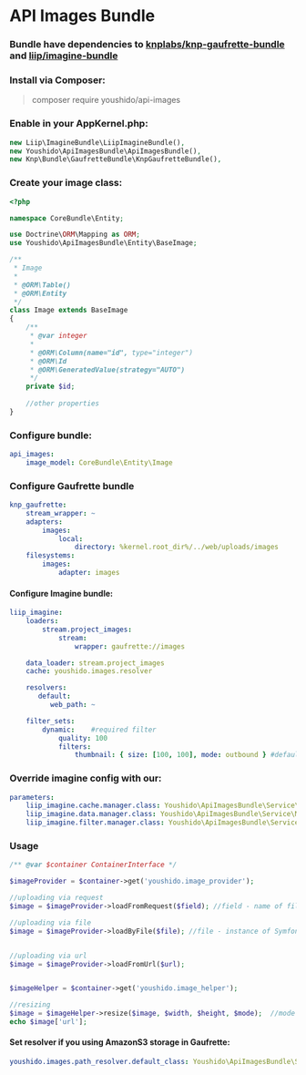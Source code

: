 # API Images Bundle

### Bundle have dependencies to [knplabs/knp-gaufrette-bundle](https://github.com/KnpLabs/KnpGaufretteBundle) and [liip/imagine-bundle](https://github.com/liip/LiipImagineBundle)

### Install via Composer:
> composer require youshido/api-images

### Enable in your AppKernel.php:

``` php
new Liip\ImagineBundle\LiipImagineBundle(),
new Youshido\ApiImagesBundle\ApiImagesBundle(),
new Knp\Bundle\GaufretteBundle\KnpGaufretteBundle(),
```

### Create your image class:
``` php
<?php

namespace CoreBundle\Entity;

use Doctrine\ORM\Mapping as ORM;
use Youshido\ApiImagesBundle\Entity\BaseImage;

/**
 * Image
 *
 * @ORM\Table()
 * @ORM\Entity
 */
class Image extends BaseImage
{
    /**
     * @var integer
     *
     * @ORM\Column(name="id", type="integer")
     * @ORM\Id
     * @ORM\GeneratedValue(strategy="AUTO")
     */
    private $id;
    
    //other properties
}
```

### Configure bundle:
``` yaml
api_images:
    image_model: CoreBundle\Entity\Image
```

### Configure Gaufrette bundle
``` yaml
knp_gaufrette:
    stream_wrapper: ~
    adapters:
        images:
            local:
                directory: %kernel.root_dir%/../web/uploads/images
    filesystems:
        images:
            adapter: images

```

#### Configure Imagine bundle:
``` yaml
liip_imagine:
    loaders:
        stream.project_images:
            stream:
                wrapper: gaufrette://images

    data_loader: stream.project_images
    cache: youshido.images.resolver

    resolvers:
       default:
          web_path: ~

    filter_sets:
        dynamic:    #required filter
            quality: 100
            filters:
                thumbnail: { size: [100, 100], mode: outbound } #default size
```

### Override imagine config with our:
``` yaml
parameters:
    liip_imagine.cache.manager.class: Youshido\ApiImagesBundle\Service\Manager\CacheManager
    liip_imagine.data.manager.class: Youshido\ApiImagesBundle\Service\Manager\DataManager
    liip_imagine.filter.manager.class: Youshido\ApiImagesBundle\Service\Manager\FilterManager
```

### Usage
``` php
/** @var $container ContainerInterface */

$imageProvider = $container->get('youshido.image_provider');

//uploading via request
$image = $imageProvider->loadFromRequest($field); //field - name of file in request

//uploading via file
$image = $imageProvider->loadByFile($file); //file - instance of Symfony\Component\HttpFoundation\File\UploadedFile


//uploading via url
$image = $imageProvider->loadFromUrl($url);


$imageHelper = $container->get('youshido.image_helper');

//resizing
$image = $imageHelper->resize($image, $width, $height, $mode);  //mode cat be "INSET" or "OUTBOUND" (see imagine documentation)
echo $image['url'];


``` 

#### Set resolver if you using AmazonS3 storage in Gaufrette:
``` yaml
youshido.images.path_resolver.default_class: Youshido\ApiImagesBundle\Service\PathResolver\AmazonS3Resolver
```    
